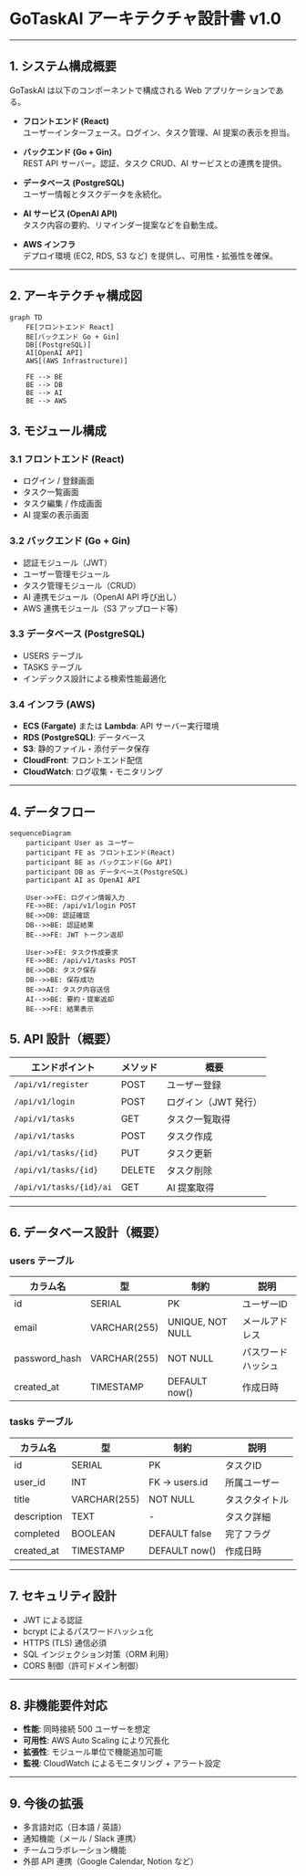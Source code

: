 # GoTaskAI アーキテクチャ設計書 v1.0

---

## 1. システム構成概要
GoTaskAI は以下のコンポーネントで構成される Web アプリケーションである。

- **フロントエンド (React)**  
  ユーザーインターフェース。ログイン、タスク管理、AI 提案の表示を担当。

- **バックエンド (Go + Gin)**  
  REST API サーバー。認証、タスク CRUD、AI サービスとの連携を提供。

- **データベース (PostgreSQL)**  
  ユーザー情報とタスクデータを永続化。

- **AI サービス (OpenAI API)**  
  タスク内容の要約、リマインダー提案などを自動生成。

- **AWS インフラ**  
  デプロイ環境 (EC2, RDS, S3 など) を提供し、可用性・拡張性を確保。

---

## 2. アーキテクチャ構成図
```mermaid
graph TD
    FE[フロントエンド React]
    BE[バックエンド Go + Gin]
    DB[(PostgreSQL)]
    AI[OpenAI API]
    AWS[(AWS Infrastructure)]

    FE --> BE
    BE --> DB
    BE --> AI
    BE --> AWS
```
## 3. モジュール構成

### 3.1 フロントエンド (React)
- ログイン / 登録画面  
- タスク一覧画面  
- タスク編集 / 作成画面  
- AI 提案の表示画面  

### 3.2 バックエンド (Go + Gin)
- 認証モジュール（JWT）  
- ユーザー管理モジュール  
- タスク管理モジュール（CRUD）  
- AI 連携モジュール（OpenAI API 呼び出し）  
- AWS 連携モジュール（S3 アップロード等）  

### 3.3 データベース (PostgreSQL)
- USERS テーブル  
- TASKS テーブル  
- インデックス設計による検索性能最適化  

### 3.4 インフラ (AWS)
- **ECS (Fargate)** または **Lambda**: API サーバー実行環境  
- **RDS (PostgreSQL)**: データベース  
- **S3**: 静的ファイル・添付データ保存  
- **CloudFront**: フロントエンド配信  
- **CloudWatch**: ログ収集・モニタリング  

---

## 4. データフロー
```mermaid
sequenceDiagram
    participant User as ユーザー
    participant FE as フロントエンド(React)
    participant BE as バックエンド(Go API)
    participant DB as データベース(PostgreSQL)
    participant AI as OpenAI API

    User->>FE: ログイン情報入力
    FE->>BE: /api/v1/login POST
    BE->>DB: 認証確認
    DB-->>BE: 認証結果
    BE-->>FE: JWT トークン返却

    User->>FE: タスク作成要求
    FE->>BE: /api/v1/tasks POST
    BE->>DB: タスク保存
    DB-->>BE: 保存成功
    BE->>AI: タスク内容送信
    AI-->>BE: 要約・提案返却
    BE-->>FE: 結果表示
```
## 5. API 設計（概要）

| エンドポイント | メソッド | 概要 |
|----------------|---------|------|
| `/api/v1/register` | POST | ユーザー登録 |
| `/api/v1/login` | POST | ログイン（JWT 発行） |
| `/api/v1/tasks` | GET | タスク一覧取得 |
| `/api/v1/tasks` | POST | タスク作成 |
| `/api/v1/tasks/{id}` | PUT | タスク更新 |
| `/api/v1/tasks/{id}` | DELETE | タスク削除 |
| `/api/v1/tasks/{id}/ai` | GET | AI 提案取得 |

---

## 6. データベース設計（概要）

### users テーブル
| カラム名 | 型 | 制約 | 説明 |
|----------|----|------|------|
| id | SERIAL | PK | ユーザーID |
| email | VARCHAR(255) | UNIQUE, NOT NULL | メールアドレス |
| password_hash | VARCHAR(255) | NOT NULL | パスワードハッシュ |
| created_at | TIMESTAMP | DEFAULT now() | 作成日時 |

### tasks テーブル
| カラム名 | 型 | 制約 | 説明 |
|----------|----|------|------|
| id | SERIAL | PK | タスクID |
| user_id | INT | FK → users.id | 所属ユーザー |
| title | VARCHAR(255) | NOT NULL | タスクタイトル |
| description | TEXT | - | タスク詳細 |
| completed | BOOLEAN | DEFAULT false | 完了フラグ |
| created_at | TIMESTAMP | DEFAULT now() | 作成日時 |

---

## 7. セキュリティ設計
- JWT による認証  
- bcrypt によるパスワードハッシュ化  
- HTTPS (TLS) 通信必須  
- SQL インジェクション対策（ORM 利用）  
- CORS 制御（許可ドメイン制御）  

---

## 8. 非機能要件対応
- **性能**: 同時接続 500 ユーザーを想定  
- **可用性**: AWS Auto Scaling により冗長化  
- **拡張性**: モジュール単位で機能追加可能  
- **監視**: CloudWatch によるモニタリング + アラート設定  

---

## 9. 今後の拡張
- 多言語対応（日本語 / 英語）  
- 通知機能（メール / Slack 連携）  
- チームコラボレーション機能  
- 外部 API 連携（Google Calendar, Notion など）  
